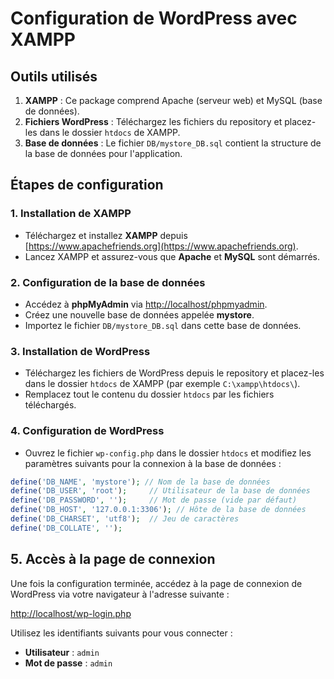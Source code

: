 # Configuration de WordPress avec XAMPP

## Outils utilisés

1. **XAMPP** : Ce package comprend Apache (serveur web) et MySQL (base de données).
2. **Fichiers WordPress** : Téléchargez les fichiers du repository et placez-les dans le dossier `htdocs` de XAMPP.
3. **Base de données** : Le fichier `DB/mystore_DB.sql` contient la structure de la base de données pour l'application.

## Étapes de configuration

### 1. Installation de XAMPP

- Téléchargez et installez **XAMPP** depuis [https://www.apachefriends.org](https://www.apachefriends.org).
- Lancez XAMPP et assurez-vous que **Apache** et **MySQL** sont démarrés.

### 2. Configuration de la base de données

- Accédez à **phpMyAdmin** via [http://localhost/phpmyadmin](http://localhost/phpmyadmin).
- Créez une nouvelle base de données appelée **mystore**.
- Importez le fichier `DB/mystore_DB.sql` dans cette base de données.

### 3. Installation de WordPress

- Téléchargez les fichiers de WordPress depuis le repository et placez-les dans le dossier `htdocs` de XAMPP (par exemple `C:\xampp\htdocs\`).
- Remplacez tout le contenu du dossier `htdocs` par les fichiers téléchargés.

### 4. Configuration de WordPress

- Ouvrez le fichier `wp-config.php` dans le dossier `htdocs` et modifiez les paramètres suivants pour la connexion à la base de données :

```php
define('DB_NAME', 'mystore'); // Nom de la base de données
define('DB_USER', 'root');     // Utilisateur de la base de données
define('DB_PASSWORD', '');     // Mot de passe (vide par défaut)
define('DB_HOST', '127.0.0.1:3306'); // Hôte de la base de données
define('DB_CHARSET', 'utf8');  // Jeu de caractères
define('DB_COLLATE', '');

```

## 5. Accès à la page de connexion

Une fois la configuration terminée, accédez à la page de connexion de WordPress via votre navigateur à l'adresse suivante :

[http://localhost/wp-login.php](http://localhost/wp-login.php)

Utilisez les identifiants suivants pour vous connecter :

- **Utilisateur** : `admin`
- **Mot de passe** : `admin`
